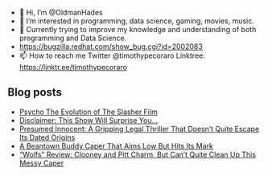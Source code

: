 - 👋 Hi, I’m @OldmanHades
- 👀 I’m interested in programming, data science, gaming, movies, music.
- 🌱 Currently trying to improve my knowledge and understanding of both programming and Data Science.
- https://bugzilla.redhat.com/show_bug.cgi?id=2002083
- 📫 How to reach me Twitter @timothypecoraro
Linktree: https://linktr.ee/timothypecoraro

## Blog posts
<!-- BLOG-POST-LIST:START -->
- [Psycho The Evolution of The Slasher Film](https://medium.com/@timothypecoraro/psycho-the-evolution-of-the-slasher-film-7d3de7a440d6?source=rss-5097f5c9b801------2)
- [Disclaimer: This Show Will Surprise You…](https://medium.com/@timothypecoraro/disclaimer-this-show-will-surprise-you-fcd034223aa0?source=rss-5097f5c9b801------2)
- [Presumed Innocent: A Gripping Legal Thriller That Doesn’t Quite Escape Its Dated Origins](https://medium.com/@timothypecoraro/presumed-innocent-a-gripping-legal-thriller-that-doesnt-quite-escape-its-dated-origins-a92e32a55278?source=rss-5097f5c9b801------2)
- [A Beantown Buddy Caper That Aims Low But Hits Its Mark](https://medium.com/@timothypecoraro/a-beantown-buddy-caper-that-aims-low-but-hits-its-mark-d35096b40ec8?source=rss-5097f5c9b801------2)
- [“Wolfs” Review: Clooney and Pitt Charm, But Can’t Quite Clean Up This Messy Caper](https://medium.com/@timothypecoraro/wolfs-review-clooney-and-pitt-charm-but-cant-quite-clean-up-this-messy-caper-32ee387e8d60?source=rss-5097f5c9b801------2)
<!-- BLOG-POST-LIST:END -->
